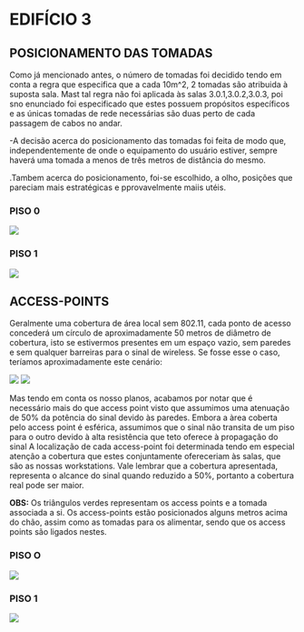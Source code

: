 # EDIFÍCIO 3

## POSICIONAMENTO DAS TOMADAS

Como já mencionado antes, o número de tomadas foi decidido tendo em conta a regra que especifica que a cada 10m^2, 2 tomadas são atribuida à suposta sala. Mast tal regra não foi aplicada às salas 3.0.1,3.0.2,3.0.3, poi sno enunciado foi especificado que estes possuem propósitos específicos e as únicas tomadas de rede necessárias são duas perto de cada passagem de cabos no andar.

-A decisão acerca do posicionamento das tomadas foi feita de modo que, independentemente de onde o equipamento do usuário estiver, sempre haverá uma tomada a menos de três metros de distância do mesmo.

.Tambem acerca do posicionamento, foi-se escolhido, a olho, posições que pareciam mais estratégicas e pprovavelmente maiis utéis.

### PISO 0

![](doc/sprint1/1221636/illustrations/rcomp-projeto1-tomadas/img.png)

### PISO 1

![](doc/sprint1/1221636/illustrations/rcomp-projeto1-tomadas/img_1.png)

## ACCESS-POINTS

Geralmente uma cobertura de área local sem 802.11, cada ponto de acesso concederá um círculo de aproximadamente 50 metros de diâmetro de cobertura, isto se estivermos presentes em um espaço vazio, sem paredes e sem qualquer barreiras para o sinal de wireless. Se fosse esse o caso, teríamos aproximadamente este cenário:

![](doc/sprint1/1221636/illustrations/rcomp-projeto1-access-points/img.png)
![](doc/sprint1/1221636/illustrations/rcomp-projeto1-access-points/img_1.png)

Mas tendo em conta os nosso planos, acabamos por notar que é necessário mais do que access point visto que assumimos uma atenuação de 50% da potência do sinal devido às paredes. Embora a àrea coberta pelo access point é esférica, assumimos que o sinal não transita de um piso para o outro devido à alta resistência que teto oferece à propagação do sinal
A localização de cada access-point foi determinada tendo em especial atenção a cobertura que estes conjuntamente ofereceriam às salas, que são as nossas workstations. Vale lembrar que a cobertura apresentada, representa o alcance do sinal quando reduzido a 50%, portanto a cobertura real pode ser maior.

**OBS:** Os triângulos verdes representam os access points e a tomada associada a si. Os access-points estão posicionados alguns metros acima do chão, assim como as tomadas para os alimentar, sendo que os access points são ligados nestes.

### PISO O

![](doc/sprint1/1221636/illustrations/rcomp-projeto1-access-points/img_2.png)
### PISO 1

![](doc/sprint1/1221636/illustrations/rcomp-projeto1-access-points/img_3.png)  
